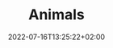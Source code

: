 ---
title : "Animals"
description: "Animals"
lead: ""
date: 2022-07-16T13:25:22+02:00
lastmod: 2022-07-16T13:25:22+02:00
draft: false
images: []
weight: 200
---